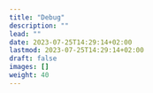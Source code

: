 ```yaml
---
title: "Debug"
description: ""
lead: ""
date: 2023-07-25T14:29:14+02:00
lastmod: 2023-07-25T14:29:14+02:00
draft: false
images: []
weight: 40
---
```

